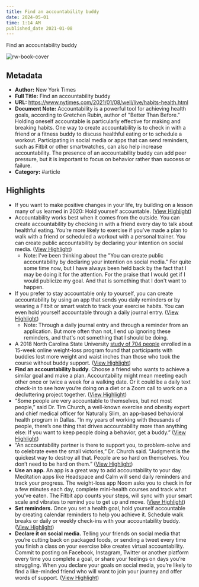 ```yaml
---
title: Find an accountability buddy
date: 2024-05-01
time: 1:14 AM
published_date 2021-01-08
---
```

Find an accountability buddy

![rw-book-cover](https://static01.nyt.com/images/2021/01/07/well/00well-challenge-accountability/00well-challenge-accountability-facebookJumbo-v2.jpg?year=2021&h=550&w=1050&s=2aec0cffd40d46f2ce12d07d06fe44826a7f414b972a801bc272288c092f46ac&k=ZQJBKqZ0VN)

## Metadata
- **Author:** New York Times
- **Full Title:** Find an accountability buddy
- **URL:** https://www.nytimes.com/2021/01/08/well/live/habits-health.html
- **Document Note:** Accountability is a powerful tool for achieving health goals, according to Gretchen Rubin, author of "Better Than Before." Holding oneself accountable is particularly effective for making and breaking habits. One way to create accountability is to check in with a friend or a fitness buddy to discuss healthful eating or to schedule a workout. Participating in social media or apps that can send reminders, such as Fitbit or other smartwatches, can also help increase accountability. The presence of an accountability buddy can add peer pressure, but it is important to focus on behavior rather than success or failure.
- **Category:** #article

## Highlights
- If you want to make positive changes in your life, try building on a lesson many of us learned in 2020: Hold yourself accountable. ([View Highlight](https://read.readwise.io/read/01h11hn5g1y060f1he7jte452s))
- Accountability works best when it comes from the outside. You can create accountability by checking in with a friend every day to talk about healthful eating. You’re more likely to exercise if you’ve made a plan to walk with a friend or scheduled a workout with a personal trainer. You can create public accountability by declaring your intention on social media. ([View Highlight](https://read.readwise.io/read/01h11ht1fzsbawdc8gt302ty4t))
    - Note: I've been thinking about the "You can create public accountability by declaring your intention on social media." For quite some time now, but I have always been held back by the fact that I may be doing it for the attention. For the praise that I would get if I would publicize my goal. And that is something that I don't want to happen.
- If you prefer to stay accountable only to yourself, you can create accountability by using an app that sends you daily reminders or by wearing a Fitbit or smart watch to track your exercise habits. You can even hold yourself accountable through a daily journal entry. ([View Highlight](https://read.readwise.io/read/01h11hw587f98wa20076635t4q))
    - Note: Through a daily journal entry and through a reminder from an application. But more often than not, I end up ignoring these reminders, and that's not something that I should be doing.
- A 2018 North Carolina State University [study of 704 people](https://www.tandfonline.com/doi/abs/10.1080/10810730.2018.1436622) enrolled in a 15-week online weight-loss program found that participants with buddies lost more weight and waist inches than those who took the course without buddy support. ([View Highlight](https://read.readwise.io/read/01h11jf6qr52avszp69k42sk9n))
- **Find an accountability buddy**. Choose a friend who wants to achieve a similar goal and make a plan. Accountability might mean meeting each other once or twice a week for a walking date. Or it could be a daily text check-in to see how you’re doing on a diet or a Zoom call to work on a decluttering project together. ([View Highlight](https://read.readwise.io/read/01h11jg67w28dpghmdtkjy0rsw))
- “Some people are very accountable to themselves, but not most people,” said Dr. Tim Church, a well-known exercise and obesity expert and chief medical officer for Naturally Slim, an app-based behavioral health program in Dallas. “In my years of working with thousands of people, there’s one thing that drives accountability more than anything else: If you want to keep people doing a behavior, get a buddy.” ([View Highlight](https://read.readwise.io/read/01h11jhh5c95snqqwprn7jnn3d))
- “An accountability partner is there to support you, to problem-solve and to celebrate even the small victories,” Dr. Church said. “Judgment is the quickest way to destroy all that. People are so hard on themselves. You don’t need to be hard on them.” ([View Highlight](https://read.readwise.io/read/01h11jk6bb993s5p9qpfk36x0v))
- **Use an app.** An app is a great way to add accountability to your day. Meditation apps like Headspace and Calm will send daily reminders and track your progress. The weight-loss app Noom asks you to check in for a few minutes each day, complete mini-health courses and track what you’ve eaten. The Fitbit app counts your steps, will sync with your smart scale and vibrates to remind you to get up and move. ([View Highlight](https://read.readwise.io/read/01h11jmsy92q09hv081c2wg4ws))
- **Set reminders.** Once you set a health goal, hold yourself accountable by creating calendar reminders to help you achieve it. Schedule walk breaks or daily or weekly check-ins with your accountability buddy. ([View Highlight](https://read.readwise.io/read/01h11jn26q5basbgf2rjv84jym))
- **Declare it on social media.** Telling your friends on social media that you’re cutting back on packaged foods, or sending a tweet every time you finish a class on your exercise bike creates virtual accountability. Commit to posting on Facebook, Instagram, Twitter or another platform every time you complete a goal, or share your feelings on days you’re struggling. When you declare your goals on social media, you’re likely to find a like-minded friend who will want to join your journey and offer words of support. ([View Highlight](https://read.readwise.io/read/01h11jns4z74b0d8b3y0v99tn9))
